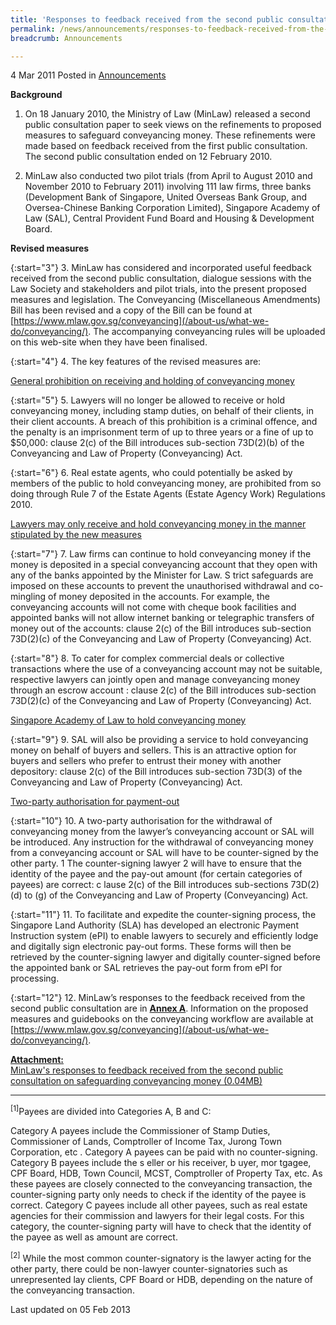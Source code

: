 ```yaml
---
title: 'Responses to feedback received from the second public consultation on safeguarding conveyancing money'
permalink: /news/announcements/responses-to-feedback-received-from-the-second-public-consultation-on-safeguarding-conveyancing
breadcrumb: Announcements

---
```



4 Mar 2011 Posted in [Announcements](/news/announcements)

**Background**

1. On 18 January 2010, the Ministry of Law (MinLaw) released a second public consultation paper to seek views on the refinements to proposed measures to safeguard conveyancing money. These refinements were made based on feedback received from the first public consultation. The second public consultation ended on 12 February 2010.

2. MinLaw also conducted two pilot trials (from April to August 2010 and November 2010 to February 2011) involving 111 law firms, three banks (Development Bank of Singapore, United Overseas Bank Group, and Oversea-Chinese Banking Corporation Limited), Singapore Academy of Law (SAL), Central Provident Fund Board and Housing & Development Board. 

**Revised measures**

{:start="3"}
3. MinLaw has considered and incorporated useful feedback received from the second public consultation, dialogue sessions with the Law Society and stakeholders and pilot trials, into the present proposed measures and legislation. The Conveyancing (Miscellaneous Amendments) Bill has been revised and a copy of the Bill can be found at [https://www.mlaw.gov.sg/conveyancing](/about-us/what-we-do/conveyancing/). The accompanying conveyancing rules will be uploaded on this web-site when they have been finalised.

{:start="4"}
4. The key features of the revised measures are:


<u>General prohibition on receiving and holding of conveyancing money</u>

{:start="5"}
5. Lawyers will no longer be allowed to receive or hold conveyancing money, including stamp duties, on behalf of their clients, in their client accounts. A breach of this prohibition is a criminal offence, and the penalty is an imprisonment term of up to three years or a fine of up to $50,000: clause 2(c) of the Bill introduces sub-section 73D(2)(b) of the Conveyancing and Law of Property (Conveyancing) Act.

{:start="6"}
6. Real estate agents, who could potentially be asked by members of the public to hold conveyancing money, are prohibited from so doing through Rule 7 of the Estate Agents (Estate Agency Work) Regulations 2010.


<u>Lawyers may only receive and hold conveyancing money in the manner stipulated by the new measures</u>

{:start="7"}
7. Law firms can continue to hold conveyancing money if the money is deposited in a special conveyancing account that they open with any of the banks appointed by the Minister for Law. S trict safeguards are imposed on these accounts to prevent the unauthorised withdrawal and co-mingling of money deposited in the accounts. For example, the conveyancing accounts will not come with cheque book facilities and appointed banks will not allow internet banking or telegraphic transfers of money out of the accounts: clause 2(c) of the Bill introduces sub-section 73D(2)(c) of the Conveyancing and Law of Property (Conveyancing) Act.

{:start="8"}
8. To cater for complex commercial deals or collective transactions where the use of a conveyancing account may not be suitable, respective lawyers can jointly open and manage conveyancing money through an escrow account : clause 2(c) of the Bill introduces sub-section 73D(2)(c) of the Conveyancing and Law of Property (Conveyancing) Act.

<u>Singapore Academy of Law to hold conveyancing money</u>

{:start="9"}
9. SAL will also be providing a service to hold conveyancing money on behalf of buyers and sellers. This is an attractive option for buyers and sellers who prefer to entrust their money with another depository: clause 2(c) of the Bill introduces sub-section 73D(3) of the Conveyancing and Law of Property (Conveyancing) Act.

<u>Two-party authorisation for payment-out</u>

{:start="10"}
10. A two-party authorisation for the withdrawal of conveyancing money from the lawyer’s conveyancing account or SAL will be introduced. Any instruction for the withdrawal of conveyancing money from a conveyancing account or SAL will have to be counter-signed by the other party. 1 The counter-signing lawyer 2 will have to ensure that the identity of the payee and the pay-out amount (for certain categories of payees) are correct: c lause 2(c) of the Bill introduces sub-sections 73D(2)(d) to (g) of the Conveyancing and Law of Property (Conveyancing) Act.

{:start="11"}
11. To facilitate and expedite the counter-signing process, the Singapore Land Authority (SLA) has developed an electronic Payment Instruction system (ePI) to enable lawyers to securely and efficiently lodge and digitally sign electronic pay-out forms. These forms will then be retrieved by the counter-signing lawyer and digitally counter-signed before the appointed bank or SAL retrieves the pay-out form from ePI for processing.

{:start="12"}
12. MinLaw’s responses to the feedback received from the second public consultation are in **<u>Annex A</u>**. Information on the proposed measures and guidebooks on the conveyancing workflow are available at [https://www.mlaw.gov.sg/conveyancing](/about-us/what-we-do/conveyancing/).

**<u>Attachment:</u>**  
[MinLaw's responses to feedback received from the second public consultation on safeguarding conveyancing money (0.04MB)](/files/news/announcements/2011/03/linkclickde7f.pdf)

---

<sup>[1]</sup>Payees are divided into Categories A, B and C:  
  
Category A payees include the Commissioner of Stamp Duties, Commissioner of Lands, Comptroller of Income Tax, Jurong Town Corporation, etc . Category A payees can be paid with no counter-signing.
Category B payees include the s eller or his receiver, b uyer, mor tgagee, CPF Board, HDB, Town Council, MCST, Comptroller of Property Tax, etc. As these payees are closely connected to the conveyancing transaction, the counter-signing party only needs to check if the identity of the payee is correct.
Category C payees include all other payees, such as real estate agencies for their commission and lawyers for their legal costs.  For this category, the counter-signing party will have to check that the identity of the payee as well as amount are correct.


<sup>[2]</sup> While the most common counter-signatory is the lawyer acting for the other party, there could be non-lawyer counter-signatories such as unrepresented lay clients, CPF Board or HDB, depending on the nature of the conveyancing transaction.


<p class="right-side-updated">Last updated on 05 Feb 2013</p>
